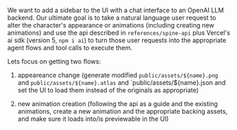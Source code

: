 We want to add a sidebar to the UI with a chat interface to an OpenAI LLM backend. Our ultimate goal is to take a natural language user request to alter the character's appearance or animations (including creating new animations) and use the api described in `references/spine-api` plus Vercel's ai sdk (version 5, `npm i ai`) to turn those user requests into the appropriate agent flows and tool calls to execute them. 

Lets focus on getting two flows:

1. appeareance change (generate modified `public/assets/${name}.png` and `public/assets/${name}.atlas` and `public/assets/${name}.json and set the UI to load them instead of the originals as appropriate)

2. new animation creation (following the api as a guide and the existing animations, create a new animation and the appropriate backing assets, and make sure it loads into/is previewable in the UI)
